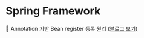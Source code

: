 # Spring Framework

📍 Annotation 기반 Bean register 등록 원리 [(블로그 보기)](https://jarvics.tistory.com/127)
